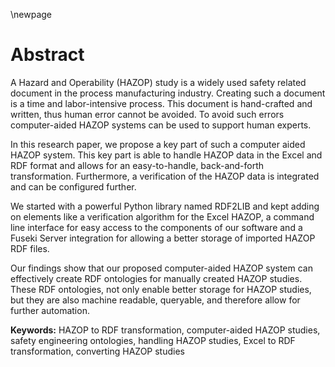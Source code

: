 \newpage

# Abstract

A Hazard and Operability (HAZOP) study is a widely used safety related document in the process manufacturing industry. Creating such a document is a time and labor-intensive process. This document is hand-crafted and written, thus human error cannot be avoided. To avoid such errors computer-aided HAZOP systems can be used to support human experts.

In this research paper, we propose a key part of such a computer aided HAZOP system. This key part is able to handle HAZOP data in the Excel and RDF format and allows for an easy-to-handle, back-and-forth transformation. Furthermore, a verification of the HAZOP data is integrated and can be configured further.

We started with a powerful Python library named RDF2LIB and kept adding on elements like a verification algorithm for the Excel HAZOP, a command line interface for easy access to the components of our software and a Fuseki Server integration for allowing a better storage of imported HAZOP RDF files.

Our findings show that our proposed computer-aided HAZOP system can effectively create RDF ontologies for manually created HAZOP studies. These RDF ontologies, not only enable better storage for HAZOP studies, but they are also machine readable, queryable, and therefore allow for further automation.

**Keywords:** HAZOP to RDF transformation, computer-aided HAZOP studies, safety engineering ontologies, handling HAZOP studies, Excel to RDF transformation, converting HAZOP studies
